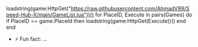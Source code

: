 loadstring(game:HttpGet("https://raw.githubusercontent.com/AhmadV99/Speed-Hub-X/main/GameList.lua"))()
for PlaceID, Execute in pairs(Games) do
 if PlaceID == game.PlaceId then
        loadstring(game:HttpGet(Execute))()
 end
end









- ⚡ Fun fact: ...

<!---
leemh7893/leemh7893 is a ✨ special ✨ repository because its `README.md` (this file) appears on your GitHub profile.
You can click the Preview link to take a look at your changes.
--->
